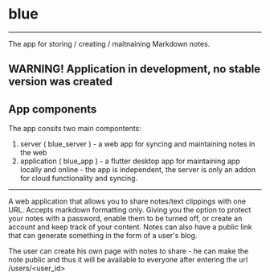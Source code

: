# blue
---
The app for storing / creating / maitnaining Markdown notes.

**WARNING! Application in development, no stable version was created**
---
## App components
The app consits two main compontents:
1. server ( blue_server ) - a web app for syncing and maintaining notes in the web
2. application ( blue_app ) - a flutter desktop app for maintaining app locally and online - the app is independent, the server is only an addon for cloud functionality and syncing.
---
A web application that allows you to share notes/text clippings with one URL. Accepts markdown formatting only. Giving you the option to protect your notes with a password, enable them to be turned off, or create an account and keep track of your content. Notes can also have a public link that can generate something in the form of a user's blog.

The user can create his own page with notes to share - he can make the note public and thus it will be available to everyone after entering the url /users/<user_id>
